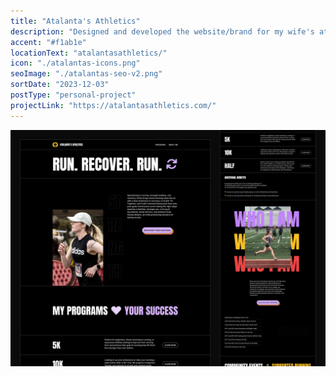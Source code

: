 ```yaml
---
title: "Atalanta's Athletics"
description: "Designed and developed the website/brand for my wife's athletic coaching business."
accent: "#f1ab1e"
locationText: "atalantasathletics/"
icon: "./atalantas-icons.png"
seoImage: "./atalantas-seo-v2.png"
sortDate: "2023-12-03"
postType: "personal-project"
projectLink: "https://atalantasathletics.com/"
---
```


![Atalantas Athletics](./atalantas-seo-v2.png)